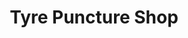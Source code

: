 ---
title: "Tyre Puncture Shop"
url: /karachi/tyre-puncture-shop-metroville-labor-square-sindh-industrial-trading-estate-karachi-karachi-city-sindh-pakistan/
shop: tyres
---